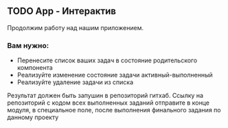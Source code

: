 ## TODO App - Интерактив

Продолжим работу над нашим приложением.

### Вам нужно:

- Перенесите список ваших задач в состояние родительского компонента
- Реализуйте изменение состояние задачи активный-выполненный
- Реализуйте удаление задачи из списка

Результат должен быть запушин в репозиторий гитхаб. Ссылку на репозиторий с кодом всех выполненных заданий отправите в конце модуля, в специальное поле, после выполнения финального задания по данному проекту
